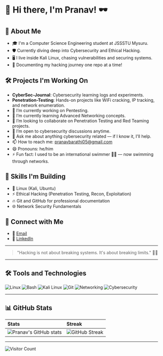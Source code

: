 # 👾 Hi there, I'm Pranav! 🕶️

## 🖤 About Me
- 🎓 I'm a Computer Science Engineering student at JSSSTU Mysuru.
- 🛡️ Currently diving deep into Cybersecurity and Ethical Hacking.
- 🖥️ I live inside Kali Linux, chasing vulnerabilities and securing systems.
- 📜 Documenting my hacking journey one repo at a time!

## 🛠️ Projects I'm Working On
- **CyberSec-Journal**: Cybersecurity learning logs and experiments.
- **Penetration-Testing**: Hands-on projects like WiFi cracking, IP tracking, and network enumeration.
- 🔭 I’m currently working on Pentesting.
- 🌱 I’m currently learning Advanced Networking concepts.
- 👯 I’m looking to collaborate on Penetration Testing and Red Teaming projects.
- 🤔 I’m open to cybersecurity discussions anytime.
- 💬 Ask me about anything cybersecurity related — if I know it, I'll help.
- 📫 How to reach me: pranavbarathi05@gmail.com
- 😄 Pronouns: he/him
- ⚡ Fun fact: I used to be an international swimmer 🏊‍♂️ — now swimming through networks.

## 🧠 Skills I'm Building
- 🐧 Linux (Kali, Ubuntu)
- ⚡ Ethical Hacking (Penetration Testing, Recon, Exploitation)
- 🔥 Git and GitHub for professional documentation
- 🌐 Network Security Fundamentals

## 🔗 Connect with Me
- 📧 [Email](mailto:pranavbarathi05@gmail.com)
- 💼 [LinkedIn](https://www.linkedin.com/in/pranav-barathi-158457318/)

---

> "Hacking is not about breaking systems. It's about breaking limits." 🖤👾

---

## 🛠️ Tools and Technologies
![Linux](https://img.shields.io/badge/Linux-000000?style=for-the-badge&logo=linux&logoColor=white)
![Bash](https://img.shields.io/badge/Bash-000000?style=for-the-badge&logo=gnu-bash&logoColor=white)
![Kali Linux](https://img.shields.io/badge/Kali_Linux-000000?style=for-the-badge&logo=kalilinux&logoColor=white)
![Git](https://img.shields.io/badge/Git-000000?style=for-the-badge&logo=git&logoColor=white)
![Networking](https://img.shields.io/badge/Networking-000000?style=for-the-badge&logo=cisco&logoColor=white)
![Cybersecurity](https://img.shields.io/badge/Cybersecurity-000000?style=for-the-badge&logo=microsoft&logoColor=white)

---

## 📊 GitHub Stats

| Stats | Streak |
|:-----|:------|
| ![Pranav's GitHub stats](https://github-readme-stats.vercel.app/api?username=Pranavbarathi05&show_icons=true&theme=radical&border_color=0D1117&bg_color=0D1117&title_color=58A6FF&text_color=C9D1D9) | ![GitHub Streak](https://streak-stats.demolab.com?user=Pranavbarathi05&theme=radical) |

---

![Visitor Count](https://profile-counter.glitch.me/Pranavbarathi05/count.svg)
